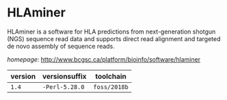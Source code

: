 # HLAminer

HLAminer is a software for HLA predictions from next-generation shotgun (NGS) sequence read data and supports direct  read alignment and targeted de novo assembly of sequence reads.

*homepage*: <http://www.bcgsc.ca/platform/bioinfo/software/hlaminer>

version | versionsuffix | toolchain
--------|---------------|----------
``1.4`` | ``-Perl-5.28.0`` | ``foss/2018b``

